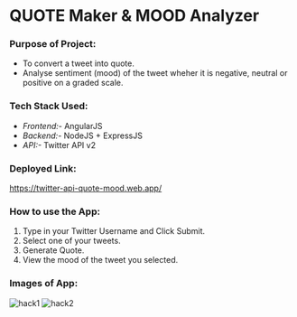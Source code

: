 # QUOTE Maker & MOOD Analyzer
     
### **Purpose of Project:**
- To convert a tweet into quote.
- Analyse sentiment (mood) of the tweet wheher it is negative, neutral or positive on a graded scale.

### **Tech Stack Used:**
- *Frontend:-* AngularJS 
- *Backend:-* NodeJS + ExpressJS
- *API:-* Twitter API v2

### **Deployed Link:**
https://twitter-api-quote-mood.web.app/

### **How to use the App:**
1. Type in your Twitter Username and Click Submit.
2. Select one of your tweets.
3. Generate Quote.
4. View the mood of the tweet you selected. 

### **Images  of App:**
![hack1](https://user-images.githubusercontent.com/84333011/163691080-6beac15f-a33b-448a-accb-b6586e2ace8c.png)
![hack2](https://user-images.githubusercontent.com/84333011/163691082-6474ffe7-1195-4de7-8e1c-7d6fbf4dcefb.png)
